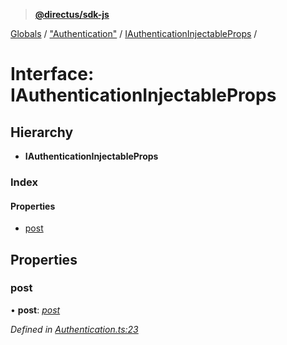 > **[@directus/sdk-js](../README.md)**

[Globals](../README.md) / ["Authentication"](../modules/_authentication_.md) / [IAuthenticationInjectableProps](_authentication_.iauthenticationinjectableprops.md) /

# Interface: IAuthenticationInjectableProps

## Hierarchy

* **IAuthenticationInjectableProps**

### Index

#### Properties

* [post](_authentication_.iauthenticationinjectableprops.md#post)

## Properties

###  post

• **post**: *[post](_api_.iapi.md#post)*

*Defined in [Authentication.ts:23](https://github.com/janbiasi/sdk-js/blob/75383ea/src/Authentication.ts#L23)*